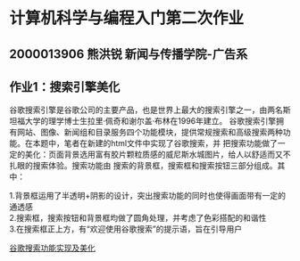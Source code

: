 # 计算机科学与编程入门第二次作业
## 2000013906 熊洪锐 新闻与传播学院-广告系
## 作业1：搜索引擎美化
  谷歌搜索引擎是谷歌公司的主要产品，也是世界上最大的搜索引擎之一，由两名斯坦福大学的理学博士生拉里·佩奇和谢尔盖·布林在1996年建立。
谷歌搜索引擎拥有网站、图像、新闻组和目录服务四个功能模块，提供常规搜索和高级搜索两种功能。在本题中，笔者在新建的html文件中实现了谷歌搜索，并
把搜索功能做了一定的美化：页面背景选用富有胶片颗粒质感的威尼斯水城图片，给人以舒适而又不扎眼的搜索体验。搜索功能由
搜索的背景框，搜索框和搜索按钮三部分组成。其中：  

1.背景框运用了半透明+阴影的设计，突出搜索功能的同时也使得画面带有一定的通透感  
2.搜索框，搜索按钮和背景框均做了圆角处理，并考虑了色彩搭配的和谐性  
3.在搜索框正上方，有“欢迎使用谷歌搜索”的提示语，旨在引导用户  

[谷歌搜索功能实现及美化](https://xhrpku.github.io/PageDesign/作业1.html)


